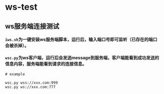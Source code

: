 # ws-test
## ws服务端连接测试
#### `iws.sh`为一键安装ws服务端脚本，运行后，输入端口号即可监听（已存在的端口会被杀掉）。
#### `wsc.py`为ws客户端，运行后会发送message到服务端，客户端能看到成功发送的信息内容，服务端能看到请求的连接信息。

```
# example

wsc.py wss://xxx.com:999
wsc.py ws://xxx.com:777
```
